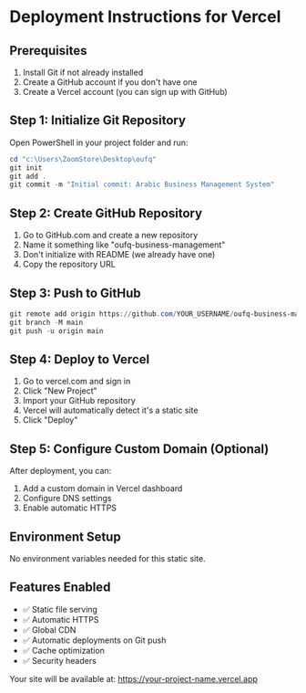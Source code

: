 # Deployment Instructions for Vercel

## Prerequisites
1. Install Git if not already installed
2. Create a GitHub account if you don't have one
3. Create a Vercel account (you can sign up with GitHub)

## Step 1: Initialize Git Repository
Open PowerShell in your project folder and run:

```powershell
cd "c:\Users\ZoomStore\Desktop\oufq"
git init
git add .
git commit -m "Initial commit: Arabic Business Management System"
```

## Step 2: Create GitHub Repository
1. Go to GitHub.com and create a new repository
2. Name it something like "oufq-business-management"
3. Don't initialize with README (we already have one)
4. Copy the repository URL

## Step 3: Push to GitHub
```powershell
git remote add origin https://github.com/YOUR_USERNAME/oufq-business-management.git
git branch -M main
git push -u origin main
```

## Step 4: Deploy to Vercel
1. Go to vercel.com and sign in
2. Click "New Project"
3. Import your GitHub repository
4. Vercel will automatically detect it's a static site
5. Click "Deploy"

## Step 5: Configure Custom Domain (Optional)
After deployment, you can:
1. Add a custom domain in Vercel dashboard
2. Configure DNS settings
3. Enable automatic HTTPS

## Environment Setup
No environment variables needed for this static site.

## Features Enabled
- ✅ Static file serving
- ✅ Automatic HTTPS
- ✅ Global CDN
- ✅ Automatic deployments on Git push
- ✅ Cache optimization
- ✅ Security headers

Your site will be available at: https://your-project-name.vercel.app
